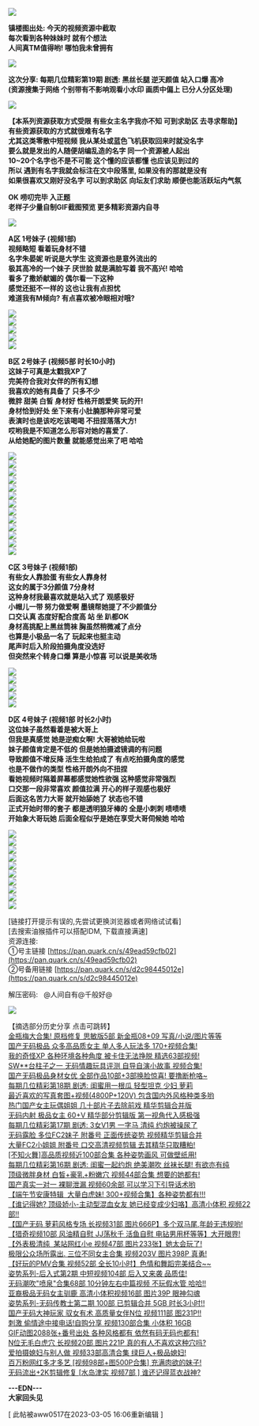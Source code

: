 ![](https://img.picel48.com/i/2023/02/12/ot810a.jpg)

**镇楼图出处: 今天的视频资源中截取**  
**每次看到各种妹妹时 就有个想法**  
**人间真TM值得哟! 哪怕我未曾拥有**

![](https://img.picel48.com/i/2023/01/03/f9a0an.gif)

**这次分享: 每期几位精彩第19期 剧透: 黑丝长腿 逆天颜值 站入口爆 高冷**  
**(资源搜集于网络 个别带有不影响观看小水印 画质中偏上 已分人分区处理)**

![](https://img.picel48.com/i/2023/01/03/f9a0an.gif)

**【本系列资源获取方式受限 有些女主名字我亦不知 可到求助区 去寻求帮助】  
有些资源获取的方式就很难有名字  
尤其这类零散中短视频 我从某处或蓝色飞机获取回来时就没名字  
要么就是发出的人随便胡编乱造的名字 同一个资源被人起出  
10~20个名字也不是不可能 这个懂的应该都懂 也应该见到过的  
所以 遇到有名字我就会标注在文中段落里, 如果没有的那就是没有  
如果很喜欢又刚好没名字 可以到求助区 向坛友们求助 顺便也能活跃坛内气氛**

**OK 唠叨完毕 入正题**  
**老样子少量自制GIF截图预览 更多精彩资源内自寻**

![](https://img.picel48.com/i/2023/01/03/f9a0an.gif)

**A区 1号妹子 (视频1部)**  
**视频略短 看着玩身材不错**  
**名字朱晏妮 听说是大学生 这资源也是意外流出的**  
**极其高冷的一个妹子 厌世脸 就是满脸写着 我不高兴! 哈哈**  
**看多了撒娇献媚的 偶尔看一下这种**  
**感觉还挺不一样的 这也让我有点担忧**  
**难道我有M倾向? 有点喜欢被冷眼相对哦?**

![](https://img.picel48.com/i/2023/02/12/otnrtf.gif)  
![](https://img.picel48.com/i/2023/02/12/otquda.gif)  
![](https://img.picel48.com/i/2023/02/12/ott55b.gif)  
![](https://img.picel48.com/i/2023/02/12/otvzlz.gif)  
![](https://img.picel48.com/i/2023/01/03/f9a0an.gif)

**B区 2号妹子 (视频5部 时长10小时)  
这妹子可真是太戳我XP了  
完美符合我对女伴的所有幻想  
我喜欢的她有具备了 只多不少  
微胖 甜美 白皙 身材好 性格开朗爱笑 玩的开!  
身材恰到好处 坐下来有小肚腩那种非常可爱**  
**表演时也是该吃吃该喝喝 不扭捏落落大方!**  
**哎哟我是不知道怎么形容对她的喜爱了.**  
**从给她配的图片数量 就能感觉出来了吧 哈哈**

![](https://img.picel48.com/i/2023/02/12/ouheg9.jpg)  
![](https://img.picel48.com/i/2023/02/12/ouioeb.jpg)  
![](https://img.picel48.com/i/2023/02/12/ouj908.gif)  
![](https://img.picel48.com/i/2023/02/12/oujtws.gif)  
![](https://img.picel48.com/i/2023/02/12/oukocu.gif)  
![](https://img.picel48.com/i/2023/02/12/ouldzm.gif)  
![](https://img.picel48.com/i/2023/02/12/ouvn3d.gif)  
![](https://img.picel48.com/i/2023/02/12/ouxjmx.gif)  
![](https://img.picel48.com/i/2023/02/12/ouz4ne.gif)  
![](https://img.picel48.com/i/2023/02/12/ov0yx8.gif)  
![](https://img.picel48.com/i/2023/02/12/ov2a4v.gif)  
![](https://img.picel48.com/i/2023/02/12/ov3nbx.gif)  
![](https://img.picel48.com/i/2023/01/03/f9a0an.gif)

**C区 3号妹子 (视频1部)  
有些女人靠脸蛋 有些女人靠身材  
这女的属于3分颜值 7分身材  
这种身材我最喜欢就是站入式了 观感极好  
小帽儿一带 努力做爱啊 墨镜帮她提了不少颜值分  
口交认真 态度好配合度高 站 坐 趴都OK  
身材高挑配上黑丝筒袜 胸虽然稍微减了点分  
也算是小极品一名了 玩起来也挺主动  
尾声时后入阶段拍摄角度没选好  
但突然来个转身口爆 算是小惊喜 可以说是美收场**

![](https://img.picel48.com/i/2023/02/12/ovjmwk.jpg)  
![](https://img.picel48.com/i/2023/02/12/ovl6fr.gif)  
![](https://img.picel48.com/i/2023/02/12/ovnafs.gif)  
![](https://img.picel48.com/i/2023/02/12/ovpg9x.gif)  
![](https://img.picel48.com/i/2023/01/03/f9a0an.gif)

**D区 4号妹子 (视频1部 时长2小时)  
这位妹子虽然看着是被大哥上  
但我是真感觉 她是逆痴女啊! 大哥被她给玩啦  
妹子颜值肯定是不低的 但是她拍摄滤镜调的有问题  
导致颜值不增反降 活生生给拍成了 有点吃拍摄角度的感觉  
也是不做作的类型 性格开朗外向不扭捏  
看她视频时隔着屏幕都感觉她性欲强 这种感觉非常强烈  
口交那一段非常喜欢 颜值拉满 开心的样子观感也极好  
后面这名苦力大哥 就开始舔她了 状态也不错  
正式开始时带的套子 都是透明狼牙棒的 全是小刺刺 啧啧啧  
开始象大哥玩她 后面全程似乎是她在享受大哥伺候她 哈哈**

![](https://img.picel48.com/i/2023/02/12/ow5lii.jpg)  
![](https://img.picel48.com/i/2023/02/12/ow7trf.gif)  
![](https://img.picel48.com/i/2023/02/12/owa480.gif)  
![](https://img.picel48.com/i/2023/02/12/owc6j6.gif)  
![](https://img.picel48.com/i/2023/02/12/owe47k.gif)  
![](https://img.picel48.com/i/2023/02/12/owp4wm.gif)  
![](https://img.picel48.com/i/2023/02/12/owro5g.gif)  
![](https://img.picel48.com/i/2023/02/12/owtl7b.gif)  
![](https://img.picel48.com/i/2023/02/12/owvn5v.gif)  
![](https://img.picel48.com/i/2023/01/03/f9a0an.gif)

\[链接打开提示有误的,先尝试更换浏览器或者网络试试看\]  
\[去搜索油猴插件可以搭配IDM, 下载直接满速\]  
资源连接:        
①号主链接 [https://pan.quark.cn/s/49ead59cfb02](https://pan.quark.cn/s/49ead59cfb02)  
②号备用链接 [https://pan.quark.cn/s/d2c98445012e](https://pan.quark.cn/s/d2c98445012e)

解压密码:   @人间自有@千般好@

![](https://img.picel48.com/i/2023/01/03/f9a0an.gif)

【摘选部分历史分享 点击可跳转】  
[金瓶梅大合集! 原档修复 思敏版5部 新金瓶08+09 写真/小说/图片等等](https://pw.sbnc2p.xyz/2048/read.php?tid-9358910.html)  
[国产无码极品 众多高品质女主 单人多人玩法多 170+视频合集!](https://pw.sbnc2p.xyz/2048/read.php?tid-9352853.html)  
[我的奇怪XP 各种环境各种角度 被卡住无法挣脱 精选63部视频!](https://pw.sbnc2p.xyz/2048/read.php?tid-9344399.html)  
[SW\*\*台柱子之一 无码情趣玩具评测 自导自演小故事 视频合集!](https://pw.sbnc2p.xyz/2048/read.php?tid-9328699.html)  
[国产无码极品身材女优 全部作品10部+3部换脸惊喜! 要撸断枪咯~](https://pw.sbnc2p.xyz/2048/read.php?tid-9322397.html)  
[每期几位精彩第18期 剧透: 闺蜜用一根瓜 轻型坦克 少妇 萝莉](https://pw.sbnc2p.xyz/2048/read.php?tid-9314712.html)  
[最近喜欢的写真套图+视频(4800P+120V) 包含国内外风格种类多哟](https://pw.sbnc2p.xyz/2048/read.php?tid-9306837.html)  
[热门国产女主玩偶姐姐 几十部片子去除前戏 精华剪辑合并版](https://pw.sbnc2p.xyz/2048/read.php?tid-9294762.html)  
[无码内射 极品女主 60+V 精华部分剪辑版 第一视角代入感极强](https://pw.sbnc2p.xyz/2048/read.php?tid-9285435.html)  
[每期几位精彩第17期 剧透: 3女V1男 一字马 清纯 约炮被操尿了](https://pw.sbnc2p.xyz/2048/read.php?tid-9273565.html)  
[无码露脸 多位FC2妹子 附番号 正面传统姿势 视频精华剪辑合并](https://pw.sbnc2p.xyz/2048/read.php?tid-9260919.html)  
[大量FC2小姐姐 附番号 口交高清视频剪辑 去其精华只取糟粕!](https://pw.sbnc2p.xyz/2048/read.php?tid-9250210.html)  
[\[不知火舞\]高品质视频近100部合集 各种姿势画风 可做壁纸用!](https://pw.sbnc2p.xyz/2048/read.php?tid-9238435.html)  
[每期几位精彩第16期 剧透: 闺蜜一起约炮 绝美潮吹 丝袜长腿! 有欲亦有纯](https://pw.sbnc2p.xyz/2048/read.php?tid-9222105.html)  
[顶级微胖身材 白皙+豪乳+粉嫩穴 视频44部合集 想要的她都有!](https://pw.sbnc2p.xyz/2048/read.php?tid-9210763.html)  
[国产真实一对一 裸聊泄漏 视频60余部 可以学习下引导话术哟](https://pw.sbnc2p.xyz/2048/read.php?tid-9202980.html)  
[【端午节安康特辑  大量白虎妹! 300+视频合集】各种姿势都有!!!](https://pw.sbnc2p.xyz/2048/read.php?tid-9191692.html)  
[【谁记得她? 顶级娇小-主动型混血女友 她已经变成少妇咯】高清小体积 视频22部!!](https://pw.sbnc2p.xyz/2048/read.php?tid-9182117.html)  
[【国产无码 萝莉风格专场 长视频31部 图片666P】多个双马尾,年龄无违规哟!](https://pw.sbnc2p.xyz/2048/read.php?tid-9156665.html)  
[【猎奇视频10部 风油精自慰 JJ荡秋千 活鱼自慰 电钻男用杯等等】大开眼界!](https://pw.sbnc2p.xyz/2048/read.php?tid-9147235.html)  
[【外表极清纯  某站网红小e 视频47部 图片233张】她太会玩了!](https://pw.sbnc2p.xyz/2048/read.php?tid-9126339.html)  
[极限公众场所露出. 三位不同女主合集 视频203V 图片398P 真勇!](https://pw.sbnc2p.xyz/2048/read.php?tid-9106197.html)  
[【好玩的PMV合集 视频52部 全长10小时】色情和舞蹈完美结合~~](https://pw.sbnc2p.xyz/2048/read.php?tid-9097058.html)  
[姿势系列-后入式第2期 中短视频104部 后入又来袭 品质佳!](https://pw.sbnc2p.xyz/2048/read.php?tid-9051499.html)  
[无码潮吹"喷泉"合集68部 10分钟左右中篇视频 不玩假水管 哈哈!!](https://pw.sbnc2p.xyz/2048/read.php?tid-9011235.html)  
[亚裔极品无码女主驯鹿 高清小体积视频16部 图片39P 眼神勾魂](https://pw.sbnc2p.xyz/2048/read.php?tid-9000800.html)  
[姿势系列-无码传教士第二期 100部 已剪辑合并 5GB 时长3小时!!](https://pw.sbnc2p.xyz/2048/read.php?tid-8982643.html)  
[国产无码大神玩家 驭女有术 高质量女伴N位 视频111部 图231P!!](https://pw.sbnc2p.xyz/2048/read.php?tid-8976389.html)  
[刺激 偷情途中接电话!自购分享 视频130部合集 小体积 16GB](https://pw.sbnc2p.xyz/2048/read.php?tid-8959557.html)  
[GIF动图2088张+番号出处 各种风格都有 依然有码无码也都有!](https://pw.sbnc2p.xyz/2048/read.php?tid-8949915.html)  
[N位无毛白虎穴 长视频20部 图片221P 真的有人不喜欢这种穴吗?](https://pw.sbnc2p.xyz/2048/read.php?tid-8938739.html)  
[爱拍摄媳妇与别人做 视频33部高清合集 绿巨人+极品媳妇!](https://pw.sbnc2p.xyz/2048/read.php?tid-8913709.html)  
[百万粉网红多才多艺 \[视频98部+图500P合集\] 充满肉欲的妹子!](https://pw.sbnc2p.xyz/2048/read.php?tid-8900745.html)  
[无码流出+2K剪辑修复 \[水岛津实 视频7部 \] 谁还记得蓝衣战神?](https://pw.sbnc2p.xyz/2048/read.php?tid-8892057.html)

**\---EDN---  
大家回头见**

\[ 此帖被aww0517在2023-03-05 16:06重新编辑 \]